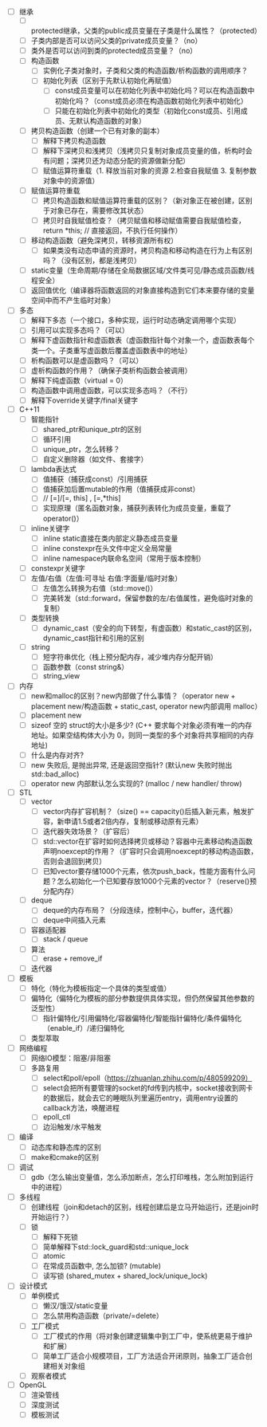 - [ ] 继承
    - [ ] protected继承，父类的public成员变量在子类是什么属性？（protected）
    - [ ] 子类内部是否可以访问父类的private成员变量？（no）
    - [ ] 类外是否可以访问到类的protected成员变量？（no）
    - [ ] 构造函数
        - [ ] 实例化子类对象时，子类和父类的构造函数/析构函数的调用顺序？
        - [ ] 初始化列表（区别于先默认初始化再赋值）
            - [ ] const成员变量可以在初始化列表中初始化吗？可以在构造函数中初始化吗？（const成员必须在构造函数初始化列表中初始化）
            - [ ] 只能在初始化列表中初始化的类型（初始化const成员、引用成员、无默认构造函数的对象）
    - [ ] 拷贝构造函数（创建一个已有对象的副本）
        - [ ] 解释下拷贝构造函数
        - [ ] 解释下深拷贝和浅拷贝（浅拷贝只复制对象成员变量的值，析构时会有问题；深拷贝还为动态分配的资源做新分配）
        - [ ] 赋值运算符重载（1. 释放当前对象的资源 2.检查自我赋值 3. 复制参数对象中的资源值）
    - [ ] 赋值运算符重载
        - [ ] 拷贝构造函数和赋值运算符重载的区别？（新对象正在被创建，区别于对象已存在，需要修改其状态）
        - [ ] 拷贝时自我赋值检查？（拷贝赋值和移动赋值需要自我赋值检查，return *this; // 直接返回，不执行任何操作）
    - [ ] 移动构造函数（避免深拷贝，转移资源所有权）
        - [ ] 如果类没有动态申请的资源时，拷贝构造和移动构造在行为上有区别吗？（没有区别，都是浅拷贝）
    - [ ] static变量（生命周期/存储在全局数据区域/文件类可见/静态成员函数/线程安全）
    - [ ] 返回值优化（编译器将函数返回的对象直接构造到它们本来要存储的变量空间中而不产生临时对象）

- [ ] 多态
    - [ ] 解释下多态（一个接口，多种实现，运行时动态确定调用哪个实现）
    - [ ] 引用可以实现多态吗？（可以）
    - [ ] 解释下虚函数指针和虚函数表（虚函数指针每个对象一个，虚函数表每个类一个。子类重写虚函数后覆盖虚函数表中的地址）
    - [ ] 析构函数可以是虚函数吗？（可以）
    - [ ] 虚析构函数的作用？（确保子类析构函数会被调用）
    - [ ] 解释下纯虚函数（virtual = 0）
    - [ ] 构造函数中调用虚函数，可以实现多态吗？（不行）
    - [ ] 解释下override关键字/final关键字

- [ ] C++11
    - [ ] 智能指针
        - [ ] shared_ptr和unique_ptr的区别
        - [ ] 循环引用
        - [ ] unique_ptr，怎么转移？
        - [ ] 自定义删除器（如文件、套接字）
    - [ ] lambda表达式
        - [ ] 值捕获（捕获成const）/引用捕获
        - [ ] 值捕获加后置mutable的作用（值捕获成非const）
        - [ ] // [=]/[=, this] , [=,*this]
        - [ ] 实现原理（匿名函数对象，捕获列表转化为成员变量，重载了operator()）
    - [ ] inline关键字
        - [ ] inline static直接在类内部定义静态成员变量
        - [ ] inline constexpr在头文件中定义全局常量
        - [ ] inline namespace内联命名空间（常用于版本控制）
    - [ ] constexpr关键字
    - [ ] 左值/右值（左值:可寻址  右值:字面量/临时对象）
        - [ ] 左值怎么转换为右值（std::move()）
        - [ ] 完美转发（std::forward，保留参数的左/右值属性，避免临时对象的复制）
    - [ ] 类型转换
        - [ ] dynamic_cast（安全的向下转型，有虚函数）和static_cast的区别，dynamic_cast指针和引用的区别
    - [ ] string
        - [ ] 短字符串优化（栈上预分配内存，减少堆内存分配开销）
        - [ ] 函数参数（const string&）
        - [ ] string_view

- [ ] 内存
    - [ ] new和malloc的区别？new内部做了什么事情？（operator new + placement new/构造函数 + static_cast, operator new内部调用 malloc）
    - [ ] placement new
    - [ ] sizeof 空的 struct的大小是多少? (C++ 要求每个对象必须有唯一的内存地址。如果空结构体大小为 0，则同一类型的多个对象将共享相同的内存地址)
    - [ ] 什么是内存对齐?
    - [ ] new 失败后, 是抛出异常, 还是返回空指针? (默认new 失败时抛出 std::bad_alloc)
    - [ ] operator new 内部默认怎么实现的? (malloc / new handler/ throw)

- [ ] STL
    - [ ] vector
        - [ ] vector内存扩容机制？（size() == capacity()后插入新元素，触发扩容，新申请1.5或者2倍内存，复制或移动原有元素）
        - [ ] 迭代器失效场景？（扩容后）
        - [ ] std::vector在扩容时如何选择拷贝或移动？容器中元素移动构造函数声明noexcept的作用？（扩容时只会调用noexcept的移动构造函数，否则会退回到拷贝）
        - [ ] 已知vector要存储1000个元素，依次push_back，性能方面有什么问题？怎么初始化一个已知要存放1000个元素的vector？（reserve()预分配内存）
    - [ ] deque
        - [ ] deque的内存布局？（分段连续，控制中心，buffer，迭代器）
        - [ ] deque中间插入元素
    - [ ] 容器适配器
        - [ ] stack / queue
    - [ ] 算法
        - [ ] erase + remove_if
    - [ ] 迭代器

- [ ] 模板
    - [ ] 特化（特化为模板指定一个具体的类型或值）
    - [ ] 偏特化（偏特化为模板的部分参数提供具体实现，但仍然保留其他参数的泛型性）
        - [ ] 指针偏特化/引用偏特化/容器偏特化/智能指针偏特化/条件偏特化（enable_if）/递归偏特化
    - [ ] 类型萃取

- [ ] 网络编程
    - [ ] 网络IO模型：阻塞/非阻塞
    - [ ] 多路复用
        - [ ] select和poll/epoll（https://zhuanlan.zhihu.com/p/480599209）
        - [ ] select会把所有要管理的socket的fd传到内核中，socket接收到网卡的数据后，就会去它的睡眠队列里遍历entry，调用entry设置的callback方法，唤醒进程
        - [ ] epoll_ctl
        - [ ] 边沿触发/水平触发

- [ ] 编译
    - [ ] 动态库和静态库的区别
    - [ ] make和cmake的区别

- [ ] 调试
    - [ ] gdb（怎么输出变量值，怎么添加断点，怎么打印堆栈，怎么附加到运行中的进程）

- [ ] 多线程
    - [ ] 创建线程（join和detach的区别，线程创建后是立马开始运行，还是join时开始运行？）
    - [ ] 锁
        - [ ] 解释下死锁
        - [ ] 简单解释下std::lock_guard和std::unique_lock
        - [ ] atomic
        - [ ] 在常成员函数中, 怎么加锁? (mutable)
        - [ ] 读写锁 (shared_mutex + shared_lock/unique_lock)

- [ ] 设计模式
    - [ ] 单例模式
        - [ ] 懒汉/饿汉/static变量
        - [ ] 怎么禁用构造函数（private/=delete）
    - [ ] 工厂模式
        - [ ] 工厂模式的作用（将对象创建逻辑集中到工厂中，使系统更易于维护和扩展）
        - [ ] 简单工厂适合小规模项目，工厂方法适合开闭原则，抽象工厂适合创建相关对象组
    - [ ] 观察者模式

- [ ] OpenGL
    - [ ] 渲染管线
    - [ ] 深度测试
    - [ ] 模板测试